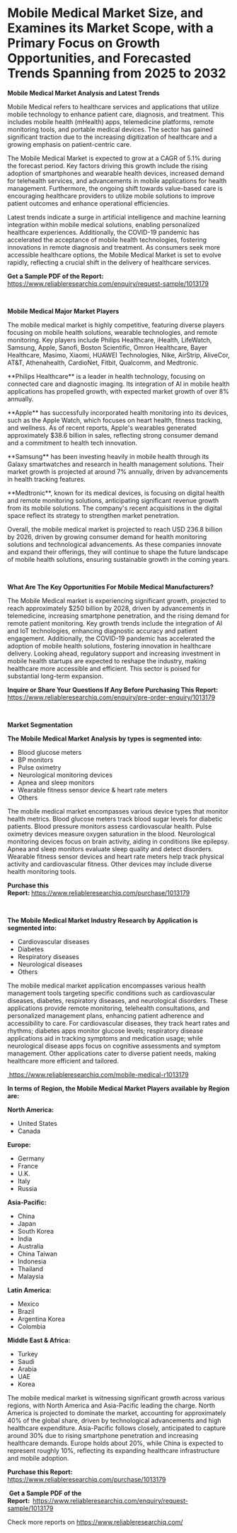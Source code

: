 <p><h1>Mobile Medical Market Size, and Examines its Market Scope, with a Primary Focus on Growth Opportunities, and Forecasted Trends Spanning from 2025 to 2032</h1></p><p><strong>Mobile Medical Market Analysis and Latest Trends</strong></p>
<p><p>Mobile Medical refers to healthcare services and applications that utilize mobile technology to enhance patient care, diagnosis, and treatment. This includes mobile health (mHealth) apps, telemedicine platforms, remote monitoring tools, and portable medical devices. The sector has gained significant traction due to the increasing digitization of healthcare and a growing emphasis on patient-centric care.</p><p>The Mobile Medical Market is expected to grow at a CAGR of 5.1% during the forecast period. Key factors driving this growth include the rising adoption of smartphones and wearable health devices, increased demand for telehealth services, and advancements in mobile applications for health management. Furthermore, the ongoing shift towards value-based care is encouraging healthcare providers to utilize mobile solutions to improve patient outcomes and enhance operational efficiencies.</p><p>Latest trends indicate a surge in artificial intelligence and machine learning integration within mobile medical solutions, enabling personalized healthcare experiences. Additionally, the COVID-19 pandemic has accelerated the acceptance of mobile health technologies, fostering innovations in remote diagnosis and treatment. As consumers seek more accessible healthcare options, the Mobile Medical Market is set to evolve rapidly, reflecting a crucial shift in the delivery of healthcare services.</p></p>
<p><strong>Get a Sample PDF of the Report:&nbsp;</strong> <a href="https://www.reliableresearchiq.com/enquiry/request-sample/1013179?utm_campaign=3174&utm_medium=2&utm_source=Github&utm_content=ia&utm_term=06032025&utm_id=mobile-medical">https://www.reliableresearchiq.com/enquiry/request-sample/1013179</a></p>
<p>&nbsp;</p>
<p><strong>Mobile Medical Major Market Players</strong></p>
<p><p>The mobile medical market is highly competitive, featuring diverse players focusing on mobile health solutions, wearable technologies, and remote monitoring. Key players include Philips Healthcare, iHealth, LifeWatch, Samsung, Apple, Sanofi, Boston Scientific, Omron Healthcare, Bayer Healthcare, Masimo, Xiaomi, HUAWEI Technologies, Nike, AirStrip, AliveCor, AT&T, Athenahealth, CardioNet, Fitbit, Qualcomm, and Medtronic.</p><p>**Philips Healthcare** is a leader in health technology, focusing on connected care and diagnostic imaging. Its integration of AI in mobile health applications has propelled growth, with expected market growth of over 8% annually. </p><p>**Apple** has successfully incorporated health monitoring into its devices, such as the Apple Watch, which focuses on heart health, fitness tracking, and wellness. As of recent reports, Apple's wearables generated approximately $38.6 billion in sales, reflecting strong consumer demand and a commitment to health tech innovation.</p><p>**Samsung** has been investing heavily in mobile health through its Galaxy smartwatches and research in health management solutions. Their market growth is projected at around 7% annually, driven by advancements in health tracking features.</p><p>**Medtronic**, known for its medical devices, is focusing on digital health and remote monitoring solutions, anticipating significant revenue growth from its mobile solutions. The company's recent acquisitions in the digital space reflect its strategy to strengthen market penetration.</p><p>Overall, the mobile medical market is projected to reach USD 236.8 billion by 2026, driven by growing consumer demand for health monitoring solutions and technological advancements. As these companies innovate and expand their offerings, they will continue to shape the future landscape of mobile health solutions, ensuring sustainable growth in the coming years.</p></p>
<p>&nbsp;</p>
<p><strong>What Are The Key Opportunities For Mobile Medical Manufacturers?</strong></p>
<p><p>The Mobile Medical market is experiencing significant growth, projected to reach approximately $250 billion by 2028, driven by advancements in telemedicine, increasing smartphone penetration, and the rising demand for remote patient monitoring. Key growth trends include the integration of AI and IoT technologies, enhancing diagnostic accuracy and patient engagement. Additionally, the COVID-19 pandemic has accelerated the adoption of mobile health solutions, fostering innovation in healthcare delivery. Looking ahead, regulatory support and increasing investment in mobile health startups are expected to reshape the industry, making healthcare more accessible and efficient. This sector is poised for substantial long-term expansion.</p></p>
<p><strong>Inquire or Share Your Questions If Any Before Purchasing This Report:</strong> <a href="https://www.reliableresearchiq.com/enquiry/pre-order-enquiry/1013179?utm_campaign=3174&utm_medium=2&utm_source=Github&utm_content=ia&utm_term=06032025&utm_id=mobile-medical">https://www.reliableresearchiq.com/enquiry/pre-order-enquiry/1013179</a></p>
<p>&nbsp;</p>
<p><strong>Market Segmentation</strong></p>
<p><strong>The Mobile Medical Market Analysis by types is segmented into:</strong></p>
<p><ul><li>Blood glucose meters</li><li>BP monitors</li><li>Pulse oximetry</li><li>Neurological monitoring devices</li><li>Apnea and sleep monitors</li><li>Wearable fitness sensor device & heart rate meters</li><li>Others</li></ul></p>
<p><p>The mobile medical market encompasses various device types that monitor health metrics. Blood glucose meters track blood sugar levels for diabetic patients. Blood pressure monitors assess cardiovascular health. Pulse oximetry devices measure oxygen saturation in the blood. Neurological monitoring devices focus on brain activity, aiding in conditions like epilepsy. Apnea and sleep monitors evaluate sleep quality and detect disorders. Wearable fitness sensor devices and heart rate meters help track physical activity and cardiovascular fitness. Other devices may include diverse health monitoring tools.</p></p>
<p><strong>Purchase this Report:&nbsp;</strong><a href="https://www.reliableresearchiq.com/purchase/1013179?utm_campaign=3174&utm_medium=2&utm_source=Github&utm_content=ia&utm_term=06032025&utm_id=mobile-medical">https://www.reliableresearchiq.com/purchase/1013179</a></p>
<p>&nbsp;</p>
<p><strong>The Mobile Medical Market Industry Research by Application is segmented into:</strong></p>
<p><ul><li>Cardiovascular diseases</li><li>Diabetes</li><li>Respiratory diseases</li><li>Neurological diseases</li><li>Others</li></ul></p>
<p><p>The mobile medical market application encompasses various health management tools targeting specific conditions such as cardiovascular diseases, diabetes, respiratory diseases, and neurological disorders. These applications provide remote monitoring, telehealth consultations, and personalized management plans, enhancing patient adherence and accessibility to care. For cardiovascular diseases, they track heart rates and rhythms; diabetes apps monitor glucose levels; respiratory disease applications aid in tracking symptoms and medication usage; while neurological disease apps focus on cognitive assessments and symptom management. Other applications cater to diverse patient needs, making healthcare more efficient and tailored.</p></p>
<p><a href="https://www.reliableresearchiq.com/mobile-medical-r1013179?utm_campaign=3174&utm_medium=2&utm_source=Github&utm_content=ia&utm_term=06032025&utm_id=mobile-medical">&nbsp;https://www.reliableresearchiq.com/mobile-medical-r1013179</a></p>
<p><strong>In terms of Region, the Mobile Medical Market Players available by Region are:</strong></p>
<p>
    <p> <strong> North America: </strong>
        <ul>
            <li>United States</li>
            <li>Canada</li>
        </ul>
        </p> 
    <p> <strong> Europe: </strong>
        <ul>
            <li>Germany</li>
            <li>France</li>
            <li>U.K.</li>
            <li>Italy</li>
            <li>Russia</li>
        </ul>
        </p> 
    <p> <strong> Asia-Pacific: </strong>
        <ul>
            <li>China</li>
            <li>Japan</li>
            <li>South Korea</li>
            <li>India</li>
            <li>Australia</li>
            <li>China Taiwan</li>
            <li>Indonesia</li>
            <li>Thailand</li>
            <li>Malaysia</li>
        </ul>
        </p> 
    <p> <strong> Latin America: </strong>
        <ul>
            <li>Mexico</li>
            <li>Brazil</li>
            <li>Argentina Korea</li>
            <li>Colombia</li>
        </ul>
        </p> 
    <p> <strong> Middle East & Africa: </strong>
        <ul>
            <li>Turkey</li>
            <li>Saudi</li>
            <li>Arabia</li>
            <li>UAE</li>
            <li>Korea</li>
        </ul>
    </p>
    </p>
<p><p>The mobile medical market is witnessing significant growth across various regions, with North America and Asia-Pacific leading the charge. North America is projected to dominate the market, accounting for approximately 40% of the global share, driven by technological advancements and high healthcare expenditure. Asia-Pacific follows closely, anticipated to capture around 30% due to rising smartphone penetration and increasing healthcare demands. Europe holds about 20%, while China is expected to represent roughly 10%, reflecting its expanding healthcare infrastructure and mobile adoption.</p></p>
<p><strong>Purchase this Report: </strong><a href="https://www.reliableresearchiq.com/purchase/1013179?utm_campaign=3174&utm_medium=2&utm_source=Github&utm_content=ia&utm_term=06032025&utm_id=mobile-medical">https://www.reliableresearchiq.com/purchase/1013179</a></p>
<p>&nbsp;<strong>Get a Sample PDF of the Report:&nbsp;&nbsp;</strong><a href="https://www.reliableresearchiq.com/enquiry/request-sample/1013179?utm_campaign=3174&utm_medium=2&utm_source=Github&utm_content=ia&utm_term=06032025&utm_id=mobile-medical">https://www.reliableresearchiq.com/enquiry/request-sample/1013179</a></p>
<p><strong></strong></p>
<p>Check more reports on <a href="https://www.reliableresearchiq.com/?utm_campaign=3174&utm_medium=2&utm_source=Github&utm_content=ia&utm_term=06032025&utm_id=mobile-medical">https://www.reliableresearchiq.com/</a></p>
